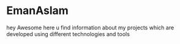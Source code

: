 # EmanAslam 
hey Awesome here u find information about my projects which are developed using different technologies and tools

